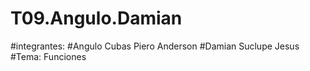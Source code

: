 # T09.Angulo.Damian
#integrantes:
#Angulo Cubas Piero Anderson
#Damian Suclupe Jesus
#Tema: Funciones